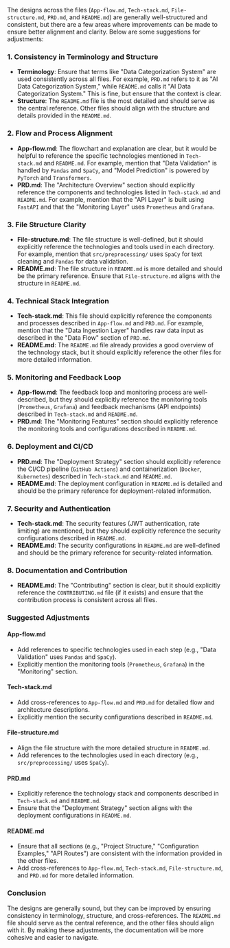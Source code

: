 The designs across the files (`App-flow.md`, `Tech-stack.md`, `File-structure.md`, `PRD.md`, and `README.md`) are generally well-structured and consistent, but there are a few areas where improvements can be made to ensure better alignment and clarity. Below are some suggestions for adjustments:

### 1. **Consistency in Terminology and Structure**
   - **Terminology**: Ensure that terms like "Data Categorization System" are used consistently across all files. For example, `PRD.md` refers to it as "AI Data Categorization System," while `README.md` calls it "AI Data Categorization System." This is fine, but ensure that the context is clear.
   - **Structure**: The `README.md` file is the most detailed and should serve as the central reference. Other files should align with the structure and details provided in the `README.md`.

### 2. **Flow and Process Alignment**
   - **App-flow.md**: The flowchart and explanation are clear, but it would be helpful to reference the specific technologies mentioned in `Tech-stack.md` and `README.md`. For example, mention that "Data Validation" is handled by `Pandas` and `SpaCy`, and "Model Prediction" is powered by `PyTorch` and `Transformers`.
   - **PRD.md**: The "Architecture Overview" section should explicitly reference the components and technologies listed in `Tech-stack.md` and `README.md`. For example, mention that the "API Layer" is built using `FastAPI` and that the "Monitoring Layer" uses `Prometheus` and `Grafana`.

### 3. **File Structure Clarity**
   - **File-structure.md**: The file structure is well-defined, but it should explicitly reference the technologies and tools used in each directory. For example, mention that `src/preprocessing/` uses `SpaCy` for text cleaning and `Pandas` for data validation.
   - **README.md**: The file structure in `README.md` is more detailed and should be the primary reference. Ensure that `File-structure.md` aligns with the structure in `README.md`.

### 4. **Technical Stack Integration**
   - **Tech-stack.md**: This file should explicitly reference the components and processes described in `App-flow.md` and `PRD.md`. For example, mention that the "Data Ingestion Layer" handles raw data input as described in the "Data Flow" section of `PRD.md`.
   - **README.md**: The `README.md` file already provides a good overview of the technology stack, but it should explicitly reference the other files for more detailed information.

### 5. **Monitoring and Feedback Loop**
   - **App-flow.md**: The feedback loop and monitoring process are well-described, but they should explicitly reference the monitoring tools (`Prometheus`, `Grafana`) and feedback mechanisms (API endpoints) described in `Tech-stack.md` and `README.md`.
   - **PRD.md**: The "Monitoring Features" section should explicitly reference the monitoring tools and configurations described in `README.md`.

### 6. **Deployment and CI/CD**
   - **PRD.md**: The "Deployment Strategy" section should explicitly reference the CI/CD pipeline (`GitHub Actions`) and containerization (`Docker`, `Kubernetes`) described in `Tech-stack.md` and `README.md`.
   - **README.md**: The deployment configuration in `README.md` is detailed and should be the primary reference for deployment-related information.

### 7. **Security and Authentication**
   - **Tech-stack.md**: The security features (JWT authentication, rate limiting) are mentioned, but they should explicitly reference the security configurations described in `README.md`.
   - **README.md**: The security configurations in `README.md` are well-defined and should be the primary reference for security-related information.

### 8. **Documentation and Contribution**
   - **README.md**: The "Contributing" section is clear, but it should explicitly reference the `CONTRIBUTING.md` file (if it exists) and ensure that the contribution process is consistent across all files.

### Suggested Adjustments

#### App-flow.md
- Add references to specific technologies used in each step (e.g., "Data Validation" uses `Pandas` and `SpaCy`).
- Explicitly mention the monitoring tools (`Prometheus`, `Grafana`) in the "Monitoring" section.

#### Tech-stack.md
- Add cross-references to `App-flow.md` and `PRD.md` for detailed flow and architecture descriptions.
- Explicitly mention the security configurations described in `README.md`.

#### File-structure.md
- Align the file structure with the more detailed structure in `README.md`.
- Add references to the technologies used in each directory (e.g., `src/preprocessing/` uses `SpaCy`).

#### PRD.md
- Explicitly reference the technology stack and components described in `Tech-stack.md` and `README.md`.
- Ensure that the "Deployment Strategy" section aligns with the deployment configurations in `README.md`.

#### README.md
- Ensure that all sections (e.g., "Project Structure," "Configuration Examples," "API Routes") are consistent with the information provided in the other files.
- Add cross-references to `App-flow.md`, `Tech-stack.md`, `File-structure.md`, and `PRD.md` for more detailed information.

### Conclusion
The designs are generally sound, but they can be improved by ensuring consistency in terminology, structure, and cross-references. The `README.md` file should serve as the central reference, and the other files should align with it. By making these adjustments, the documentation will be more cohesive and easier to navigate.